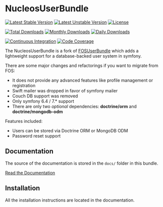 NucleosUserBundle
=================

[![Latest Stable Version](https://poser.pugx.org/nucleos/user-bundle/v/stable)](https://packagist.org/packages/nucleos/user-bundle)
[![Latest Unstable Version](https://poser.pugx.org/nucleos/user-bundle/v/unstable)](https://packagist.org/packages/nucleos/user-bundle)
[![License](https://poser.pugx.org/nucleos/user-bundle/license)](LICENSE.md)

[![Total Downloads](https://poser.pugx.org/nucleos/user-bundle/downloads)](https://packagist.org/packages/nucleos/user-bundle)
[![Monthly Downloads](https://poser.pugx.org/nucleos/user-bundle/d/monthly)](https://packagist.org/packages/nucleos/user-bundle)
[![Daily Downloads](https://poser.pugx.org/nucleos/user-bundle/d/daily)](https://packagist.org/packages/nucleos/user-bundle)

[![Continuous Integration](https://github.com/nucleos/NucleosUserBundle/actions/workflows/continuous-integration.yml/badge.svg?event=push)](https://github.com/nucleos/NucleosUserBundle/actions?query=workflow%3A"Continuous+Integration"+event%3Apush)
[![Code Coverage](https://codecov.io/gh/nucleos/NucleosUserBundle/graph/badge.svg)](https://codecov.io/gh/nucleos/NucleosUserBundle)

The NucleosUserBundle is a fork of [FOSUserBundle](https://github.com/FriendsOfSymfony/FOSUserBundle/) which adds a lightweight support for a database-backed user system in symfony.

There are some major changes and refactorings if you want to migrate from FOS:

- It does not provide any advanced features like profile management or registration
- Swift mailer was dropped in favor of symfony mailer
- Couch DB support was removed
- Only symfony 6.4 / 7.* support
- There are only two *optional* dependencies: **doctrine/orm** and **doctrine/mongodb-odm**

Features included:

- Users can be stored via Doctrine ORM or MongoDB ODM
- Password reset support

Documentation
-------------

The source of the documentation is stored in the `docs/` folder
in this bundle.

[Read the Documentation](https://docs.nucleos.rocks/projects/user-bundle/)

Installation
------------

All the installation instructions are located in the documentation.
